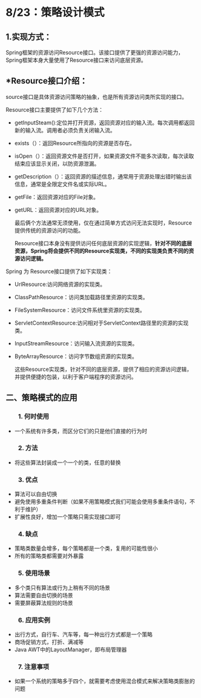 # 8/23：策略设计模式

## 1.实现方式：

Spring框架的资源访问Resource接口。该接口提供了更强的资源访问能力，Spring框架本身大量使用了Resource接口来访问底层资源。

## *Resource接口介绍：

source接口是具体资源访问策略的抽象，也是所有资源访问类所实现的接口。

Resource接口主要提供了如下几个方法：

- getInputSteam():定位并打开资源，返回资源对应的输入流。每次调用都返回新的输入流。调用者必须负责关闭输入流。

- exists（）：返回Resource所指向的资源是否存在。

- isOpen（）：返回资源文件是否打开，如果资源文件不能多次读取，每次读取结束应该显示关闭，以防资源泄漏。

- getDescription（）：返回资源的描述信息，通常用于资源处理出错时输出该信息，通常是全限定文件名或实际URL。

- getFile：返回资源对应的File对象。

- getURL：返回资源对应的URL对象。

  最后俩个方法通常无须使用，仅在通过简单方式访问无法实现时，Resource提供传统的资源访问的功能。

  Resource接口本身没有提供访问任何底层资源的实现逻辑，**针对不同的底层资源，Spring将会提供不同的Resource实现类，不同的实现类负责不同的资源访问逻辑。**

Spring 为 Resource接口提供了如下实现类：

- UrlResource:访问网络资源的实现类。

- ClassPathResource：访问类加载路径里资源的实现类。

- FileSystemResource：访问文件系统里资源的实现类。

- ServletContextResource:访问相对于ServletContext路径里的资源的实现类。

- InputStreamResource：访问输入流资源的实现类。

- ByteArrayResource：访问字节数组资源的实现类。

  这些Resource实现类，针对不同的底层资源，提供了相应的资源访问逻辑，并提供便捷的包装，以利于客户端程序的资源访问。


## 二、策略模式的应用

### 　　1. 何时使用

- 一个系统有许多类，而区分它们的只是他们直接的行为时

### 　　2. 方法

- 将这些算法封装成一个一个的类，任意的替换

### 　　3. 优点

- 算法可以自由切换
- 避免使用多重条件判断（如果不用策略模式我们可能会使用多重条件语句，不利于维护）
- 扩展性良好，增加一个策略只需实现接口即可

### 　　4. 缺点

- 策略类数量会增多，每个策略都是一个类，复用的可能性很小
- 所有的策略类都需要对外暴露

### 　　5. 使用场景

- 多个类只有算法或行为上稍有不同的场景
- 算法需要自由切换的场景
- 需要屏蔽算法规则的场景

### 　　6. 应用实例

- 出行方式，自行车、汽车等，每一种出行方式都是一个策略
- 商场促销方式，打折、满减等
- Java AWT中的LayoutManager，即布局管理器

### 　　7. 注意事项

- 如果一个系统的策略多于四个，就需要考虑使用混合模式来解决策略类膨胀的问题


